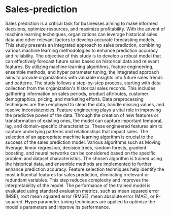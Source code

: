 # Sales-prediction
Sales prediction is a critical task for businesses aiming to make informed decisions, optimize 
resources, and maximize profitability. With the advent of machine learning techniques, organizations 
can leverage historical sales data and other relevant factors to develop accurate forecasting models. 
This study presents an integrated approach to sales prediction, combining various machine learning 
methodologies to enhance prediction accuracy and reliability.
The objective of this study is to develop a robust model that can effectively forecast future sales 
based on historical data and relevant features. By utilizing machine learning algorithms, feature 
engineering, ensemble methods, and hyper parameter tuning, the integrated approach aims to provide 
organizations with valuable insights into future sales trends and patterns.
The study follows a step-by-step process, starting with data collection from the organization's 
historical sales records. This includes gathering information on sales periods, product attributes, 
customer demographics, pricing, and marketing efforts. Data preprocessing techniques are then 
employed to clean the data, handle missing values, and resolve inconsistencies.
Feature engineering plays a vital role in improving the predictive power of the data. Through the 
creation of new features or transformation of existing ones, the model can capture important 
temporal, lag, and domain-specific characteristics. These engineered features aim to capture 
underlying patterns and relationships that impact sales.
The selection of an appropriate machine learning algorithm is crucial to the success of the sales 
prediction model. Various algorithms such as Moving Average, linear regression, decision trees, 
random forests, gradient boosting, and neural networks can be considered based on the specific 
problem and dataset characteristics. The chosen algorithm is trained using the historical data, and 
ensemble methods are implemented to further enhance prediction accuracy.
Feature selection techniques help identify the most influential features for sales prediction,
eliminating irrelevant or redundant variables. This step reduces complexity and improves the 
interpretability of the model.
The performance of the trained model is evaluated using standard evaluation metrics, such as mean 
squared error (MSE), root mean squared error (RMSE), mean absolute error (MAE), or R-squared. 
Hyperparameter tuning techniques are applied to optimize the model's parameters and improve its 
performance.
